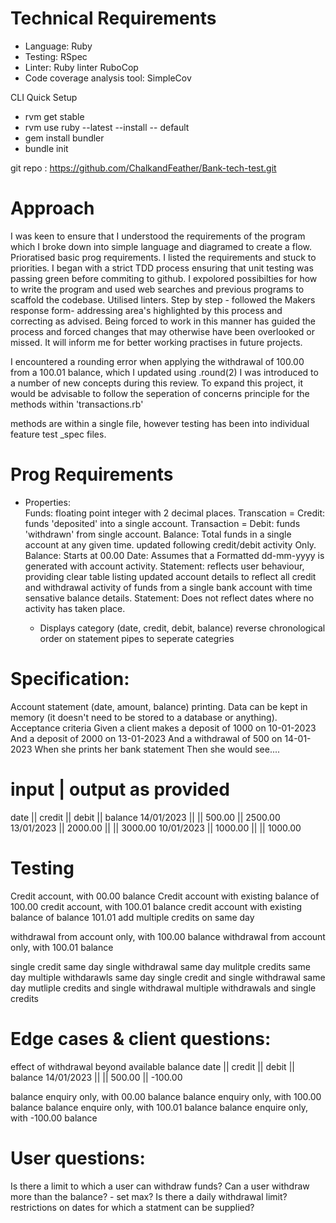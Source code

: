 # Technical Requirements

- Language: Ruby
- Testing: RSpec
- Linter: Ruby linter RuboCop
- Code coverage analysis tool: SimpleCov

CLI Quick Setup

- rvm get stable
- rvm use ruby --latest --install -- default
- gem install bundler
- bundle init

git repo : https://github.com/ChalkandFeather/Bank-tech-test.git

# Approach

I was keen to ensure that I understood the requirements of the program which I broke down into simple language and diagramed to create a flow.
Prioratised basic prog requirements.
I listed the requirements and stuck to priorities.
I began with a strict TDD process ensuring that unit testing was passing green before commiting to github.
I expolored possibilties for how to write the program and used web searches and previous programs to scaffold the codebase.
Utilised linters.
Step by step - followed the Makers response form- addressing area's highlighted by this process and correcting as advised.
Being forced to work in this manner has guided the process and forced changes that may otherwise have been overlooked or missed. It will inform me for better working practises in future projects.

I encountered a rounding error when applying the withdrawal of 100.00 from a 100.01 balance, which I updated using .round(2)
I was introduced to a number of new concepts during this review.
To expand this project, it would be advisable to follow the seperation of concerns principle for the methods within 'transactions.rb'

methods are within a single file, however testing has been into individual feature test \_spec files.

# Prog Requirements

- Properties:  
  Funds: floating point integer with 2 decimal places.
  Transcation = Credit: funds 'deposited' into a single account.
  Transaction = Debit: funds 'withdrawn' from single account.
  Balance: Total funds in a single account at any given time. updated following credit/debit activity Only.
  Balance: Starts at 00.00
  Date: Assumes that a Formatted dd-mm-yyyy is generated with account activity.
  Statement: reflects user behaviour, providing clear table listing updated account details to reflect all credit and withdrawal activity of funds from a single bank account with time sensative balance details.
  Statement: Does not reflect dates where no activity has taken place.

  - Displays
    category (date, credit, debit, balance)
    reverse chronological order on statement
    pipes to seperate categries

# Specification:

Account statement (date, amount, balance) printing.
Data can be kept in memory (it doesn't need to be stored to a database or anything).
Acceptance criteria
Given a client makes a deposit of 1000 on 10-01-2023
And a deposit of 2000 on 13-01-2023
And a withdrawal of 500 on 14-01-2023
When she prints her bank statement
Then she would see....

# input | output as provided

date || credit || debit || balance
14/01/2023 || || 500.00 || 2500.00
13/01/2023 || 2000.00 || || 3000.00
10/01/2023 || 1000.00 || || 1000.00

# Testing

Credit account, with 00.00 balance
Credit account with existing balance of 100.00
credit account, with 100.01 balance
credit account with existing balance of balance 101.01
add multiple credits on same day

withdrawal from account only, with 100.00 balance
withdrawal from account only, with 100.01 balance

single credit same day
single withdrawal same day
mulitple credits same day
multiple withdarawls same day
single credit and single withdrawal same day
mutliple credits and single withdrawal
multiple withdrawals and single credits

# Edge cases & client questions:

effect of withdrawal beyond available balance
date || credit || debit || balance
14/01/2023 || || 500.00 || -100.00

balance enquiry only, with 00.00 balance
balance enquiry only, with 100.00 balance
balance enquire only, with 100.01 balance
balance enquire only, with -100.00 balance

# User questions:

Is there a limit to which a user can withdraw funds?
Can a user withdraw more than the balance? - set max?
Is there a daily withdrawal limit?
restrictions on dates for which a statment can be supplied?

